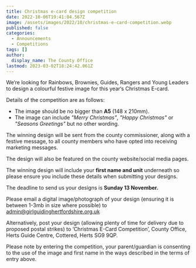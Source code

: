 ```yaml
---
title: Christmas e-card design competition
date: 2022-10-06T19:41:04.567Z
image: /assets/images/2022/10/christmas-e-card-competition.webp
published: false
categories:
  - Announcements
  - Competitions
tags: []
author:
  display_name: The County Office
lastmod: 2023-03-02T18:24:42.061Z
---
```

We&lsquo;re looking for Rainbows, Brownies, Guides, Rangers and Young Leaders to design a colourful festive image for this year&lsquo;s Christmas E-card.

Details of the competition are as follows:

- The image should be no bigger than **A5** (148 x 210mm).
- The image can include *"Merry Christmas"*, *"Happy Christmas"* or *"Seasons Greetings"* but no other wording.

The winning design will be sent from the county commissioner, along with a festive message, to all county members who have opted into receiving marketing messages.

The design will also be featured on the county website/social media pages.  

The winning design will include your **first name and unit** underneath so please ensure you include these details when submitting your designs.

The deadline to send us your designs is **Sunday 13 November.**

Please email a digital image/photograph of your design (ensuring it is between 1-3mb in size where possible) to <admin@girlguidinghertfordshire.org.uk>

Alternatively, post your design (allowing plenty of time for delivery due to proposed postal strikes) to ‘Christmas E-Card Competition’, County Office, Herts Guide Centre, Cottered, Herts SG9 9QP.

Please note by entering the competition, your parent/guardian is consenting to the use of the image and first name in the ways described in the terms of entry above.
